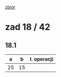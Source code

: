 [zbiór](https://cke.gov.pl/images/_EGZAMIN_MATURALNY_OD_2015/Materialy/Zbiory_zadan/Matura_Zbi%C3%B3r_zada%C5%84_Informatyka.pdf)

# zad 18 / 42

## 18.1
a | b | l. operacji
--|--|--------
25|15|